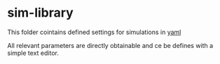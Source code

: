 # sim-library
This folder cointains defined settings for simulations in [yaml](https://yaml.org/)

All relevant parameters are directly obtainable and ce be defines with a simple text editor.



